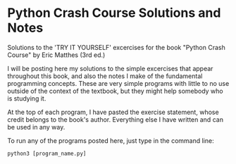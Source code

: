 # Python Crash Course Solutions and Notes
Solutions to the 'TRY IT YOURSELF' excercises for the book "Python Crash Course" by Eric Matthes (3rd ed.) 

I will be posting here my solutions to the simple excercises that appear throughout this book, and also the notes I make of the fundamental programming concepts. These are very simple programs with little to no use outside of the context of the textbook, but they might help somebody who is studying it. 

At the top of each program, I have pasted the exercise statement, whose credit belongs to the book's author. Everything else I have written and can be used in any way.

To run any of the programs posted here, just type in the command line: 
```
python3 [program_name.py]
```

